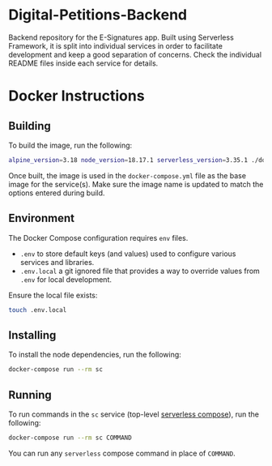 # Digital-Petitions-Backend

Backend repository for the E-Signatures app. Built using Serverless Framework, it is split into individual services in order to facilitate development and keep a good separation of concerns. Check the individual README files inside each service for details.

# Docker Instructions

## Building

To build the image, run the following:

```sh
alpine_version=3.18 node_version=18.17.1 serverless_version=3.35.1 ./docker/build_image.sh
```

Once built, the image is used in the `docker-compose.yml` file as the
base image for the service(s). Make sure the image name is updated to
match the options entered during build.

## Environment

The Docker Compose configuration requires `env` files.

- `.env` to store default keys (and values) used to configure
various services and libraries.
- `.env.local` a git ignored file that provides a way to override values
from `.env` for local development.

Ensure the local file exists:

```sh
touch .env.local
```

## Installing

To install the node dependencies, run the following:

```sh
docker-compose run --rm sc
```

## Running

To run commands in the `sc` service (top-level [serverless compose](https://www.serverless.com/framework/docs/guides/compose)),
run the following:

```sh
docker-compose run --rm sc COMMAND
```

You can run any `serverless` compose command in place of `COMMAND`.
